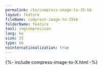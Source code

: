 ```yaml
---
permalink: /ko/compress-image-to-35-kb
layout: feature
fileName: compress-image-to-35kb
folderName: feature
tool: imgcompression
lang: ko
size: 35
type: kb
nointernationalization: true
---
```

{%- include compress-image-to-X.html -%}       
